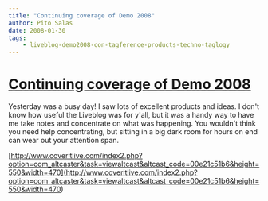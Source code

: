 ```yaml
---
title: "Continuing coverage of Demo 2008"
author: Pito Salas
date: 2008-01-30
tags:
    - liveblog-demo2008-con-tagference-products-techno-taglogy
---
```

# [Continuing coverage of Demo 2008](None)




Yesterday was a busy day! I saw lots of excellent products and ideas. I don't
know how useful the Liveblog was for y'all, but it was a handy way to have me
take notes and concentrate on what was happening. You wouldn't think you need
help concentrating, but sitting in a big dark room for hours on end can wear
out your attention span.

[http://www.coveritlive.com/index2.php?option=com_altcaster&task=viewaltcast&altcast_code=00e21c51b6&height=550&width=470](<http://www.coveritlive.com/index2.php?option=com_altcaster&task=viewaltcast&altcast_code=00e21c51b6&height=550&width=470>)


